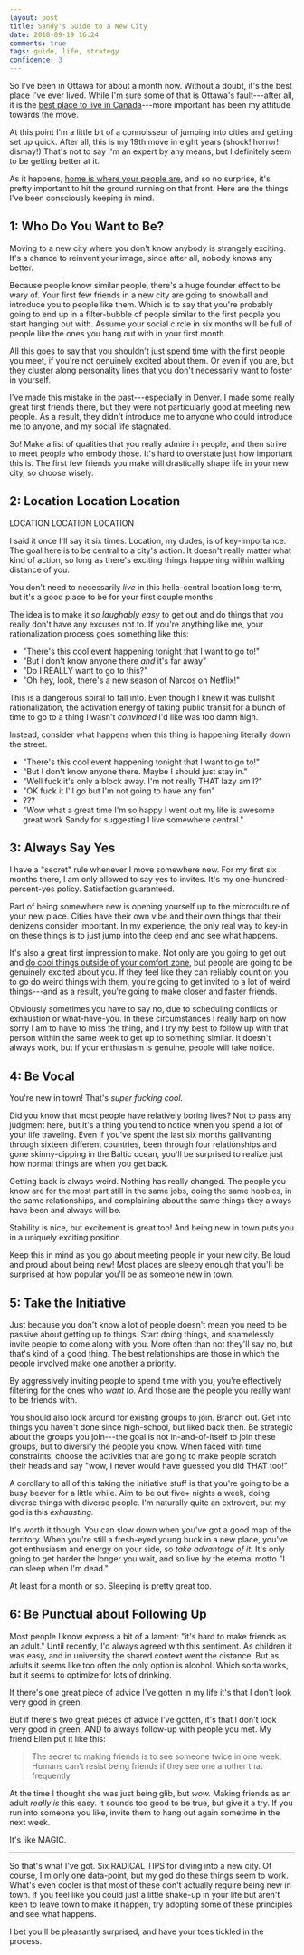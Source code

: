 ```yaml
---
layout: post
title: Sandy's Guide to a New City
date: 2018-09-19 16:24
comments: true
tags: guide, life, strategy
confidence: 3
---
```


So I've been in Ottawa for about a month now. Without a doubt, it's the best
place I've ever lived. While I'm sure some of that is Ottawa's fault---after
all, it is the [best place to live in Canada][best]---more important has been my
attitude towards the move.

[best]: /blog/best-place-to-live

At this point I'm a little bit of a connoisseur of jumping into cities and
getting set up quick. After all, this is my 19th move in eight years (shock!
horror! dismay!) That's not to say I'm an expert by any means, but I definitely
seem to be getting better at it.

As it happens, [home is where your people are][home], and so no surprise, it's
pretty important to hit the ground running on that front. Here are the things
I've been consciously keeping in mind.

[home]: /blog/home-is-where-your-people-are


## 1: Who Do You Want to Be?

Moving to a new city where you don't know anybody is strangely exciting. It's a
chance to reinvent your image, since after all, nobody knows any better.

Because people know similar people, there's a huge founder effect to be wary of.
Your first few friends in a new city are going to snowball and introduce you to
people like them. Which is to say that you're probably going to end up in a
filter-bubble of people similar to the first people you start hanging out with.
Assume your social circle in six months will be full of people like the ones you
hang out with in your first month.

All this goes to say that you shouldn't just spend time with the first people
you meet, if you're not genuinely excited about them. Or even if you are, but
they cluster along personality lines that you don't necessarily want to foster
in yourself.

I've made this mistake in the past---especially in Denver. I made some really
great first friends there, but they were not particularly good at meeting new
people. As a result, they didn't introduce me to anyone who could introduce me
to anyone, and my social life stagnated.

So! Make a list of qualities that you really admire in people, and then strive
to meet people who embody those. It's hard to overstate just how important this
is. The first few friends you make will drastically shape life in your new city,
so choose wisely.


## 2: Location Location Location

LOCATION LOCATION LOCATION

I said it once I'll say it six times. Location, my dudes, is of key-importance.
The goal here is to be central to a city's action. It doesn't really matter what
kind of action, so long as there's exciting things happening within walking
distance of you.

You don't need to necessarily *live* in this hella-central location long-term,
but it's a good place to be for your first couple months.

The idea is to make it *so laughably easy* to get out and do things that you
really don't have any excuses not to. If you're anything like me, your
rationalization process goes something like this:

* "There's this cool event happening tonight that I want to go to!"
* "But I don't know anyone there *and* it's far away"
* "Do I REALLY want to go to this?"
* "Oh hey, look, there's a new season of Narcos on Netflix!"

This is a dangerous spiral to fall into. Even though I knew it was bullshit
rationalization, the activation energy of taking public transit for a bunch of
time to go to a thing I wasn't *convinced* I'd like was too damn high.

Instead, consider what happens when this thing is happening literally down the
street.

* "There's this cool event happening tonight that I want to go to!"
* "But I don't know anyone there. Maybe I should just stay in."
* "Well fuck it's only a block away. I'm not really THAT lazy am I?"
* "OK fuck it I'll go but I'm not going to have any fun"
* ???
* "Wow what a great time I'm so happy I went out my life is awesome great work
    Sandy for suggesting I live somewhere central."


## 3: Always Say Yes

I have a "secret" rule whenever I move somewhere new. For my first six months
there, I am only allowed to say yes to invites. It's my one-hundred-percent-yes
policy. Satisfaction guaranteed.

Part of being somewhere new is opening yourself up to the microculture of your
new place. Cities have their own vibe and their own things that their
denizens consider important. In my experience, the only real way to key-in on
these things is to just jump into the deep end and see what happens.

It's also a great first impression to make. Not only are you going to get out
and [do cool things outside of your comfort zone][comfort-zone], but people are
going to be genuinely excited about you. If they feel like they can reliably
count on you to go do weird things with them, you're going to get invited to a
lot of weird things---and as a result, you're going to make closer and faster
friends.

[comfort-zone]: /blog/comfort-zones

Obviously sometimes you have to say no, due to scheduling conflicts or
exhaustion or what-have-you. In these circumstances I really harp on how sorry I
am to have to miss the thing, and I try my best to follow up with that person
within the same week to get up to something similar. It doesn't always work, but
if your enthusiasm is genuine, people will take notice.


## 4: Be Vocal

You're new in town! That's *super fucking cool.*

Did you know that most people have relatively boring lives? Not to pass any
judgment here, but it's a thing you tend to notice when you spend a lot of your
life traveling. Even if you've spent the last six months gallivanting through
sixteen different countries, been through four relationships and gone
skinny-dipping in the Baltic ocean, you'll be surprised to realize just how
normal things are when you get back.

Getting back is always weird. Nothing has really changed. The people you know
are for the most part still in the same jobs, doing the same hobbies, in the
same relationships, and complaining about the same things they always have been
and always will be.

Stability is nice, but excitement is great too! And being new in town puts you
in a uniquely exciting position.

Keep this in mind as you go about meeting people in your new city. Be loud and
proud about being new! Most places are sleepy enough that you'll be surprised at
how popular you'll be as someone new in town.


## 5: Take the Initiative

Just because you don't know a lot of people doesn't mean you need to be passive
about getting up to things. Start doing things, and shamelessly invite people to
come along with you. More often than not they'll say no, but that's kind of a
good thing. The best relationships are those in which the people involved make
one another a priority.

By aggressively inviting people to spend time with you, you're effectively
filtering for the ones who *want to.* And those are the people you really want
to be friends with.

You should also look around for existing groups to join. Branch out. Get into
things you haven't done since high-school, but liked back then. Be strategic
about the groups you join---the goal is not in-and-of-itself to join these
groups, but to diversify the people you know. When faced with time constraints,
choose the activities that are going to make people scratch their heads and say
"wow, I never would have guessed you did THAT too!"

A corollary to all of this taking the initiative stuff is that you're going to
be a busy beaver for a little while. Aim to be out five+ nights a week, doing
diverse things with diverse people. I'm naturally quite an extrovert, but my god
is this *exhausting.*

It's worth it though. You can slow down when you've got a good map of the
territory. When you're still a fresh-eyed young buck in a new place, you've got
enthusiasm and energy on your side, so *take advantage of it.* It's only going
to get harder the longer you wait, and so live by the eternal motto "I can sleep
when I'm dead."

At least for a month or so. Sleeping is pretty great too.


## 6: Be Punctual about Following Up

Most people I know express a bit of a lament: "it's hard to make friends as an
adult." Until recently, I'd always agreed with this sentiment. As children it
was easy, and in university the shared context went the distance. But as adults
it seems like too often the only option is alcohol. Which sorta works, but it
seems to optimize for lots of drinking.

If there's one great piece of advice I've gotten in my life it's that I don't
look very good in green.

But if there's two great pieces of advice I've gotten, it's that I don't look
very good in green, AND to always follow-up with people you met. My friend Ellen
put it like this:

> The secret to making friends is to see someone twice in one week. Humans can't
> resist being friends if they see one another that frequently.

At the time I thought she was just being glib, but *wow.* Making friends as an
adult *really is* this easy. It sounds too good to be true, but give it a try.
If you run into someone you like, invite them to hang out again sometime in the
next week.

It's like MAGIC.

---

So that's what I've got. Six RADICAL TIPS for diving into a new city. Of course,
I'm only one data-point, but my god do these things seem to work. What's even
cooler is that most of these don't actually require being new in town. If you
feel like you could just a little shake-up in your life but aren't keen to leave
town to make it happen, try adopting some of these principles and see what
happens.

I bet you'll be pleasantly surprised, and have your toes tickled in the process.

